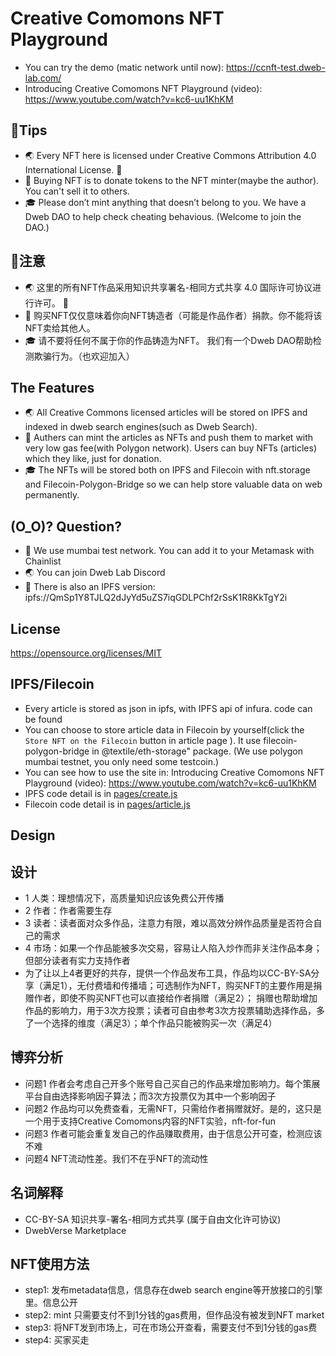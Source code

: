 # Creative Comomons NFT Playground

- You can try the demo (matic network until now): https://ccnft-test.dweb-lab.com/
- Introducing Creative Comomons NFT Playground (video):  https://www.youtube.com/watch?v=kc6-uu1KhKM

## 📢Tips
- 🌏 Every NFT here is licensed under Creative Commons Attribution 4.0 International License. 🅭
- 🎁 Buying NFT is to donate tokens to the NFT minter(maybe the author). You can't sell it to others.
- 🎓 Please don’t mint anything that doesn’t belong to you. We have a Dweb DAO to help check cheating behavious. (Welcome to join the DAO.)

## 📢注意
- 🌏 这里的所有NFT作品采用知识共享署名-相同方式共享 4.0 国际许可协议进行许可。 🅭
- 🎁 购买NFT仅仅意味着你向NFT铸造者（可能是作品作者）捐款。你不能将该NFT卖给其他人。
- 🎓 请不要将任何不属于你的作品铸造为NFT。 我们有一个Dweb DAO帮助检测欺骗行为。（也欢迎加入）


## The Features
- 🌏 All Creative Commons licensed articles will be stored on IPFS and indexed in dweb search engines(such as Dweb Search).
- 🎁 Authers can mint the articles as NFTs and push them to market with very low gas fee(with Polygon network). Users can buy NFTs (articles) which they like, just for donation.
- 🎓 The NFTs will be stored both on IPFS and Filecoin with nft.storage and Filecoin-Polygon-Bridge so we can help store valuable data on web permanently.


## (O_O)? Question?
- 🔗 We use mumbai test network. You can add it to your Metamask with Chainlist
- 🌏 You can join Dweb Lab Discord
- 🌃 There is also an IPFS version: ipfs://QmSp1Y8TJLQ2dJyYd5uZS7iqGDLPChf2rSsK1R8KkTgY2i


## License
https://opensource.org/licenses/MIT

## IPFS/Filecoin
- Every article is stored as json in ipfs, with IPFS api of infura. code can be found 
- You can choose to store article data in Filecoin by yourself(click the `Store NFT on the Filecoin` button in article page ). It use filecoin-polygon-bridge in  @textile/eth-storage" package. (We use polygon mumbai testnet, you only need some testcoin.)
- You can see how to use the site in: Introducing Creative Comomons NFT Playground (video):  https://www.youtube.com/watch?v=kc6-uu1KhKM
- IPFS code detail is in [pages/create.js](https://github.com/anwen/ccnft-demo/blob/main/pages/create.js)
- Filecoin code detail is in [pages/article.js](https://github.com/anwen/ccnft-demo/blob/main/pages/article.js)


## Design
## 设计
- 1 人类：理想情况下，高质量知识应该免费公开传播 
- 2 作者：作者需要生存
- 3 读者：读者面对众多作品，注意力有限，难以高效分辨作品质量是否符合自己的需求
- 4 市场：如果一个作品能被多次交易，容易让人陷入炒作而非关注作品本身；但部分读者有实力支持作者
- 为了让以上4者更好的共存，提供一个作品发布工具，作品均以CC-BY-SA分享（满足1），无付费墙和传播墙；可选制作为NFT，购买NFT的主要作用是捐赠作者，即使不购买NFT也可以直接给作者捐赠（满足2）； 捐赠也帮助增加作品的影响力，用于3次方投票；读者可自由参考3次方投票辅助选择作品，多了一个选择的维度（满足3）；单个作品只能被购买一次（满足4）

## 博弈分析
- 问题1 作者会考虑自己开多个账号自己买自己的作品来增加影响力。每个策展平台自由选择影响因子算法；而3次方投票仅为其中一个影响因子
- 问题2 作品均可以免费查看，无需NFT，只需给作者捐赠就好。是的，这只是一个用于支持Creative Comomons内容的NFT实验，nft-for-fun
- 问题3 作者可能会重复发自己的作品赚取费用，由于信息公开可查，检测应该不难
- 问题4 NFT流动性差。我们不在乎NFT的流动性

## 名词解释
- CC-BY-SA 知识共享-署名-相同方式共享  (属于自由文化许可协议)
- DwebVerse Marketplace


## NFT使用方法
- step1: 发布metadata信息，信息存在dweb search engine等开放接口的引擎里。信息公开
- step2: mint 只需要支付不到1分钱的gas费用，但作品没有被发到NFT market
- step3: 将NFT发到市场上，可在市场公开查看，需要支付不到1分钱的gas费
- step4: 买家买走
